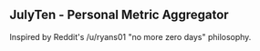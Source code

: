 JulyTen - Personal Metric Aggregator
--------

Inspired by Reddit's /u/ryans01 "no more zero days" philosophy.
